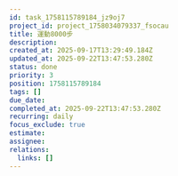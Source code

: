 ```yaml
---
id: task_1758115789184_jz9oj7
project_id: project_1758034079337_fsocau
title: 運動8000步
description: 
created_at: 2025-09-17T13:29:49.184Z
updated_at: 2025-09-22T13:47:53.280Z
status: done
priority: 3
position: 1758115789184
tags: []
due_date: 
completed_at: 2025-09-22T13:47:53.280Z
recurring: daily
focus_exclude: true
estimate: 
assignee: 
relations:
  links: []
---
```













